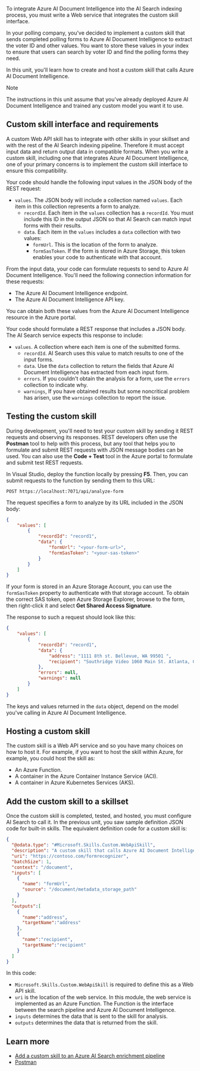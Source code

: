 To integrate Azure AI Document Intelligence into the AI Search indexing process, you must write a Web service that integrates the custom skill interface.

In your polling company, you've decided to implement a custom skill that sends completed polling forms to Azure AI Document Intelligence to extract the voter ID and other values. You want to store these values in your index to ensure that users can search by voter ID and find the polling forms they need.

In this unit, you'll learn how to create and host a custom skill that calls Azure AI Document Intelligence.

> [!NOTE] 
> The instructions in this unit assume that you've already deployed Azure AI Document Intelligence and trained any custom model you want it to use.

## Custom skill interface and requirements

A custom Web API skill has to integrate with other skills in your skillset and with the rest of the AI Search indexing pipeline. Therefore it must accept input data and return output data in compatible formats. When you write a custom skill, including one that integrates Azure AI Document Intelligence, one of your primary concerns is to implement the custom skill interface to ensure this compatibility.

Your code should handle the following input values in the JSON body of the REST request:

- `values`. The JSON body will include a collection named `values`. Each item in this collection represents a form to analyze.
  - `recordId`. Each item in the `values` collection has a `recordId`. You must include this ID in the output JSON so that AI Search can match input forms with their results.
  - `data`. Each item in the `values` includes a `data` collection with two values:
    - `formUrl`. This is the location of the form to analyze.
    - `formSasToken`. If the form is stored in Azure Storage, this token enables your code to authenticate with that account.

From the input data, your code can formulate requests to send to Azure AI Document Intelligence. You'll need the following connection information for these requests:

- The Azure AI Document Intelligence endpoint.
- The Azure AI Document Intelligence API key.

You can obtain both these values from the Azure AI Document Intelligence resource in the Azure portal.

Your code should formulate a REST response that includes a JSON body. The AI Search service expects this response to include:

- `values`. A collection where each item is one of the submitted forms.
  - `recordId`. AI Search uses this value to match results to one of the input forms.
  - `data`. Use the `data` collection to return the fields that Azure AI Document Intelligence has extracted from each input form.
  - `errors`. If you couldn't obtain the analysis for a form, use the `errors` collection to indicate why.
  - `warnings`, If you have obtained results but some noncritical problem has arisen, use the `warnings` collection to report the issue.

## Testing the custom skill

During development, you'll need to test your custom skill by sending it REST requests and observing its responses. REST developers often use the **Postman** tool to help with this process, but any tool that helps you to formulate and submit REST requests with JSON message bodies can be used. You can also use the **Code + Test** tool in the Azure portal to formulate and submit test REST requests.

In Visual Studio, deploy the function locally by pressing **F5**. Then, you can submit requests to the function by sending them to this URL:

```http
POST https://localhost:7071/api/analyze-form
```

The request specifies a form to analyze by its URL included in the JSON body:

```json
{
    "values": [
        {
            "recordId": "record1",
            "data": { 
                "formUrl": "<your-form-url>",
                "formSasToken": "<your-sas-token>"
            }
        }
    ]
}
```

If your form is stored in an Azure Storage Account, you can use the `formSasToken` property to authenticate with that storage account. To obtain the correct SAS token, open Azure Storage Explorer, browse to the form, then right-click it and select **Get Shared Access Signature**.

The response to such a request should look like this:

```json
{
    "values": [
        {
            "recordId": "record1",
            "data": {
                "address": "1111 8th st. Bellevue, WA 99501 ",
                "recipient": "Southridge Video 1060 Main St. Atlanta, GA 65024"
            },
            "errors": null,
            "warnings": null
        }
    ]
}
```

The keys and values returned in the `data` object, depend on the model you've calling in Azure AI Document Intelligence.

## Hosting a custom skill

The custom skill is a Web API service and so you have many choices on how to host it. For example, if you want to host the skill within Azure, for example, you could host the skill as:

- An Azure Function.
- A container in the Azure Container Instance Service (ACI).
- A container in Azure Kubernetes Services (AKS).

## Add the custom skill to a skillset

Once the custom skill is completed, tested, and hosted, you must configure AI Search to call it. In the previous unit, you saw sample definition JSON code for built-in skills. The equivalent definition code for a custom skill is:

```json
{
  "@odata.type": "#Microsoft.Skills.Custom.WebApiSkill",
  "description": "A custom skill that calls Azure AI Document Intelligence",
  "uri": "https://contoso.com/formrecognizer",
  "batchSize": 1,
  "context": "/document",
  "inputs": [
    {
      "name": "formUrl",
      "source": "/document/metadata_storage_path"
    }
  ],
  "outputs":[ 
    { 
      "name":"address",
      "targetName":"address"
    },
    { 
      "name":"recipient",
      "targetName":"recipient"
    }
  ]
}
```

In this code:

- `Microsoft.Skills.Custom.WebApiSkill` is required to define this as a Web API skill.
- `uri` is the location of the web service. In this module, the web service is implemented as an Azure Function. The Function is the interface between the search pipeline and Azure AI Document Intelligence.
- `inputs` determines the data that is sent to the skill for analysis.
- `outputs` determines the data that is returned from the skill.

## Learn more

- [Add a custom skill to an Azure AI Search enrichment pipeline](/azure/search/cognitive-search-custom-skill-interface)
- [Postman](https://www.postman.com)